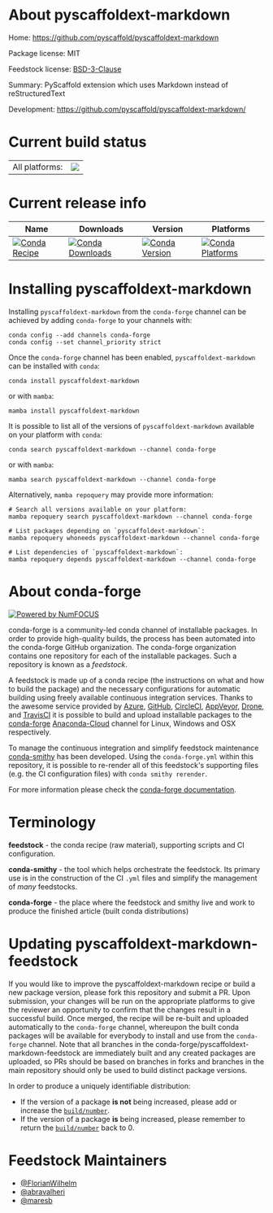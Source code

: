 About pyscaffoldext-markdown
============================

Home: https://github.com/pyscaffold/pyscaffoldext-markdown

Package license: MIT

Feedstock license: [BSD-3-Clause](https://github.com/conda-forge/pyscaffoldext-markdown-feedstock/blob/main/LICENSE.txt)

Summary: PyScaffold extension which uses Markdown instead of reStructuredText

Development: https://github.com/pyscaffold/pyscaffoldext-markdown/

Current build status
====================


<table><tr><td>All platforms:</td>
    <td>
      <a href="https://dev.azure.com/conda-forge/feedstock-builds/_build/latest?definitionId=12157&branchName=main">
        <img src="https://dev.azure.com/conda-forge/feedstock-builds/_apis/build/status/pyscaffoldext-markdown-feedstock?branchName=main">
      </a>
    </td>
  </tr>
</table>

Current release info
====================

| Name | Downloads | Version | Platforms |
| --- | --- | --- | --- |
| [![Conda Recipe](https://img.shields.io/badge/recipe-pyscaffoldext--markdown-green.svg)](https://anaconda.org/conda-forge/pyscaffoldext-markdown) | [![Conda Downloads](https://img.shields.io/conda/dn/conda-forge/pyscaffoldext-markdown.svg)](https://anaconda.org/conda-forge/pyscaffoldext-markdown) | [![Conda Version](https://img.shields.io/conda/vn/conda-forge/pyscaffoldext-markdown.svg)](https://anaconda.org/conda-forge/pyscaffoldext-markdown) | [![Conda Platforms](https://img.shields.io/conda/pn/conda-forge/pyscaffoldext-markdown.svg)](https://anaconda.org/conda-forge/pyscaffoldext-markdown) |

Installing pyscaffoldext-markdown
=================================

Installing `pyscaffoldext-markdown` from the `conda-forge` channel can be achieved by adding `conda-forge` to your channels with:

```
conda config --add channels conda-forge
conda config --set channel_priority strict
```

Once the `conda-forge` channel has been enabled, `pyscaffoldext-markdown` can be installed with `conda`:

```
conda install pyscaffoldext-markdown
```

or with `mamba`:

```
mamba install pyscaffoldext-markdown
```

It is possible to list all of the versions of `pyscaffoldext-markdown` available on your platform with `conda`:

```
conda search pyscaffoldext-markdown --channel conda-forge
```

or with `mamba`:

```
mamba search pyscaffoldext-markdown --channel conda-forge
```

Alternatively, `mamba repoquery` may provide more information:

```
# Search all versions available on your platform:
mamba repoquery search pyscaffoldext-markdown --channel conda-forge

# List packages depending on `pyscaffoldext-markdown`:
mamba repoquery whoneeds pyscaffoldext-markdown --channel conda-forge

# List dependencies of `pyscaffoldext-markdown`:
mamba repoquery depends pyscaffoldext-markdown --channel conda-forge
```


About conda-forge
=================

[![Powered by
NumFOCUS](https://img.shields.io/badge/powered%20by-NumFOCUS-orange.svg?style=flat&colorA=E1523D&colorB=007D8A)](https://numfocus.org)

conda-forge is a community-led conda channel of installable packages.
In order to provide high-quality builds, the process has been automated into the
conda-forge GitHub organization. The conda-forge organization contains one repository
for each of the installable packages. Such a repository is known as a *feedstock*.

A feedstock is made up of a conda recipe (the instructions on what and how to build
the package) and the necessary configurations for automatic building using freely
available continuous integration services. Thanks to the awesome service provided by
[Azure](https://azure.microsoft.com/en-us/services/devops/), [GitHub](https://github.com/),
[CircleCI](https://circleci.com/), [AppVeyor](https://www.appveyor.com/),
[Drone](https://cloud.drone.io/welcome), and [TravisCI](https://travis-ci.com/)
it is possible to build and upload installable packages to the
[conda-forge](https://anaconda.org/conda-forge) [Anaconda-Cloud](https://anaconda.org/)
channel for Linux, Windows and OSX respectively.

To manage the continuous integration and simplify feedstock maintenance
[conda-smithy](https://github.com/conda-forge/conda-smithy) has been developed.
Using the ``conda-forge.yml`` within this repository, it is possible to re-render all of
this feedstock's supporting files (e.g. the CI configuration files) with ``conda smithy rerender``.

For more information please check the [conda-forge documentation](https://conda-forge.org/docs/).

Terminology
===========

**feedstock** - the conda recipe (raw material), supporting scripts and CI configuration.

**conda-smithy** - the tool which helps orchestrate the feedstock.
                   Its primary use is in the construction of the CI ``.yml`` files
                   and simplify the management of *many* feedstocks.

**conda-forge** - the place where the feedstock and smithy live and work to
                  produce the finished article (built conda distributions)


Updating pyscaffoldext-markdown-feedstock
=========================================

If you would like to improve the pyscaffoldext-markdown recipe or build a new
package version, please fork this repository and submit a PR. Upon submission,
your changes will be run on the appropriate platforms to give the reviewer an
opportunity to confirm that the changes result in a successful build. Once
merged, the recipe will be re-built and uploaded automatically to the
`conda-forge` channel, whereupon the built conda packages will be available for
everybody to install and use from the `conda-forge` channel.
Note that all branches in the conda-forge/pyscaffoldext-markdown-feedstock are
immediately built and any created packages are uploaded, so PRs should be based
on branches in forks and branches in the main repository should only be used to
build distinct package versions.

In order to produce a uniquely identifiable distribution:
 * If the version of a package **is not** being increased, please add or increase
   the [``build/number``](https://docs.conda.io/projects/conda-build/en/latest/resources/define-metadata.html#build-number-and-string).
 * If the version of a package **is** being increased, please remember to return
   the [``build/number``](https://docs.conda.io/projects/conda-build/en/latest/resources/define-metadata.html#build-number-and-string)
   back to 0.

Feedstock Maintainers
=====================

* [@FlorianWilhelm](https://github.com/FlorianWilhelm/)
* [@abravalheri](https://github.com/abravalheri/)
* [@maresb](https://github.com/maresb/)

